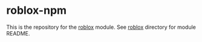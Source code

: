 # roblox-npm
This is the repository for the [roblox](https://www.npmjs.com/package/roblox) module.
See [roblox](./roblox) directory for module README.